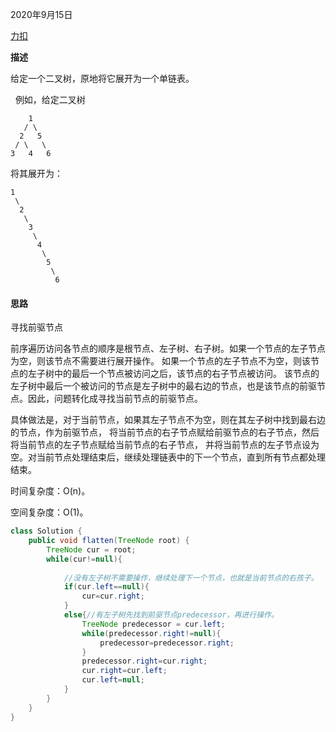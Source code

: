 2020年9月15日

[力扣](https://leetcode-cn.com/problems/flatten-binary-tree-to-linked-list/)

**描述**

给定一个二叉树，原地将它展开为一个单链表。

 
例如，给定二叉树
```
    1
   / \
  2   5
 / \   \
3   4   6
```
将其展开为：
```
1
 \
  2
   \
    3
     \
      4
       \
        5
         \
          6
```

#### 思路

寻找前驱节点

前序遍历访问各节点的顺序是根节点、左子树、右子树。如果一个节点的左子节点为空，则该节点不需要进行展开操作。
如果一个节点的左子节点不为空，则该节点的左子树中的最后一个节点被访问之后，该节点的右子节点被访问。
该节点的左子树中最后一个被访问的节点是左子树中的最右边的节点，也是该节点的前驱节点。因此，问题转化成寻找当前节点的前驱节点。

具体做法是，对于当前节点，如果其左子节点不为空，则在其左子树中找到最右边的节点，作为前驱节点，
将当前节点的右子节点赋给前驱节点的右子节点，然后将当前节点的左子节点赋给当前节点的右子节点，
并将当前节点的左子节点设为空。对当前节点处理结束后，继续处理链表中的下一个节点，直到所有节点都处理结束。

时间复杂度：O(n)。

空间复杂度：O(1)。

```java
class Solution {
    public void flatten(TreeNode root) {
        TreeNode cur = root;
        while(cur!=null){
            
            //没有左子树不需要操作，继续处理下一个节点，也就是当前节点的右孩子。
            if(cur.left==null){
                cur=cur.right;
            }
            else{//有左子树先找到前驱节点predecessor，再进行操作。
                TreeNode predecessor = cur.left;
                while(predecessor.right!=null){
                    predecessor=predecessor.right;
                }
                predecessor.right=cur.right;
                cur.right=cur.left;
                cur.left=null;
            }
        }
    }
}
```

